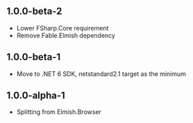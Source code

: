 ## 1.0.0-beta-2
* Lower FSharp.Core requirement
* Remove Fable.Elmish dependency

## 1.0.0-beta-1
* Move to .NET 6 SDK, netstandard2.1 target as the minimum

## 1.0.0-alpha-1
* Splitting from Elmish.Browser
